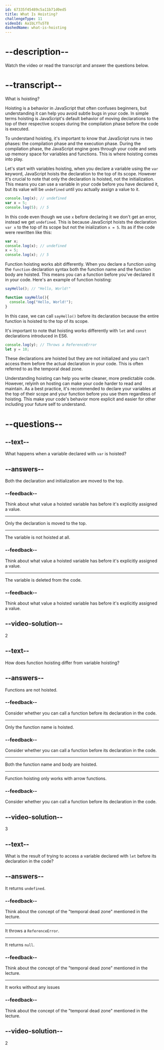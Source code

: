 ```yaml
---
id: 67335f45489c5a11b71d0ed5
title: What Is Hoisting?
challengeType: 11
videoId: Aa1bLYTu5T8
dashedName: what-is-hoisting
---
```


# --description--

Watch the video or read the transcript and answer the questions below.

# --transcript--

What is hoisting?

Hoisting is a behavior in JavaScript that often confuses beginners, but understanding it can help you avoid subtle bugs in your code. In simple terms hoisting is JavaScript's default behavior of moving declarations to the top of their respective scopes during the compilation phase before the code is executed.

To understand hoisting, it's important to know that JavaScript runs in two phases: the compilation phase and the execution phase. During the compilation phase, the JavaScript engine goes through your code and sets up memory space for variables and functions. This is where hoisting comes into play.

Let's start with variables hoisting, when you declare a variable using the `var` keyword, JavaScript hoists the declaration to the top of its scope. However it's crucial to note that only the declaration is hoisted, not the initialization. This means you can use a variable in your code before you have declared it, but its value will be `undefined` until you actually assign a value to it.

```js
console.log(x); // undefined
var x = 5;
console.log(5); // 5
```

In this code even though we use `x` before declaring it we don't get an error, instead we get `undefined`. This is because JavaScript hoists the declaration `var x` to the top of its scope but not the inialization `x = 5`. Its as if the code were rewritten like this:

```js
var x;
console.log(x); // undefined
x = 5;
console.log(x); // 5
```

Function hoisting works abit differently. When you declare a function using the `function` declaration syntax both the function name and the function body are hoisted. This means you can a function before you've declared it in your code. Here's an example of function hoisting:

```js
sayHello(); // "Hello, World!"

function sayHello(){
  console.log("Hello, World!");
}
```

In this case, we can call `sayHello()` before its declaration because the entire function is hoisted to the top of its scope.

It's important to note that hoisting works differently with `let` and `const` declarations introduced in ES6. 

```js
console.log(y); // Throws a ReferenceError
let y = 10;
```

These declarations are hoisted but they are not initialized and you can't access them before the actual declaration in your code. This is often referred to as the temporal dead zone.

Understanding hoisting can help you write cleaner, more predictable code. However, relyinh on hosting can make your code harder to read and maintain. As a best practice, it's recommended to declare your variables at the top of their scope and your function before you use them regardless of hoisting. This make your code's behavior more explicit and easier for other including your future self to understand.

# --questions--

## --text--

What happens when a variable declared with `var` is hoisted?

## --answers--

Both the declaration and initialization are moved to the top.

### --feedback--

Think about what value a hoisted variable has before it's explicitly assigned a value.

---

Only the declaration is moved to the top.

---

The variable is not hoisted at all.

### --feedback--

Think about what value a hoisted variable has before it's explicitly assigned a value.

---

The variable is deleted from the code.

### --feedback--

Think about what value a hoisted variable has before it's explicitly assigned a value.

## --video-solution--

2

## --text--

How does function hoisting differ from variable hoisting?

## --answers--

Functions are not hoisted.

### --feedback--

Consider whether you can call a function before its declaration in the code.

---

Only the function name is hoisted.

### --feedback--

Consider whether you can call a function before its declaration in the code.

---

Both the function name and body are hoisted.

---

Function hoisting only works with arrow functions.

### --feedback--

Consider whether you can call a function before its declaration in the code.

## --video-solution--

3

## --text--

What is the result of trying to access a variable declared with `let` before its declaration in the code?

## --answers--

It returns `undefined`.

### --feedback--

Think about the concept of the "temporal dead zone" mentioned in the lecture.

---

It throws a `ReferenceError`.

---

It returns `null`.

### --feedback--

Think about the concept of the "temporal dead zone" mentioned in the lecture.

---

It works without any issues

### --feedback--

Think about the concept of the "temporal dead zone" mentioned in the lecture.

## --video-solution--

2
